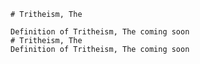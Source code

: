 
    # Tritheism, The

    Definition of Tritheism, The coming soon
    # Tritheism, The
    Definition of Tritheism, The coming soon